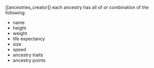 [[ancestries_creator]]
each ancestry has all of or combination of the following:

- name
- height
- weight
- life expectancy
- size
- speed
- ancestry traits
- ancestry points